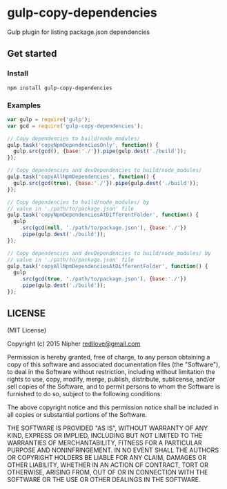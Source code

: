 # gulp-copy-dependencies

Gulp plugin for listing package.json dependencies

## Get started

### Install

```
npm install gulp-copy-dependencies
```

### Examples

```javascript
var gulp = require('gulp');
var gcd = require('gulp-copy-dependencies');

// Copy dependencies to build/node_modules/
gulp.task('copyNpmDependenciesOnly', function() {
  gulp.src(gcd(), {base:'./'}).pipe(gulp.dest('./build'));
});

// Copy dependencies and devDependencies to build/node_modules/
gulp.task('copyAllNpmDependencies', function() {
  gulp.src(gcd(true), {base:'./'}).pipe(gulp.dest('./build'));
});

// Copy dependencies to build/node_modules/ by
// value in './path/to/package.json' file
gulp.task('copyNpmDependenciesAtDifferentFolder', function() {
  gulp
    .src(gcd(null, './path/to/package.json'), {base:'./'})
    .pipe(gulp.dest('./build'));
});

// Copy dependencies and devDependencies to build/node_modules/ by
// value in './path/to/package.json' file
gulp.task('copyAllNpmDependenciesAtDifferentFolder', function() {
  gulp
    .src(gcd(true, './path/to/package.json'), {base:'./'})
    .pipe(gulp.dest('./build'));
});

```
## LICENSE

(MIT License)

Copyright (c) 2015 Nipher <redilove@gmail.com>

Permission is hereby granted, free of charge, to any person obtaining
a copy of this software and associated documentation files (the
"Software"), to deal in the Software without restriction, including
without limitation the rights to use, copy, modify, merge, publish,
distribute, sublicense, and/or sell copies of the Software, and to
permit persons to whom the Software is furnished to do so, subject to
the following conditions:

The above copyright notice and this permission notice shall be
included in all copies or substantial portions of the Software.

THE SOFTWARE IS PROVIDED "AS IS", WITHOUT WARRANTY OF ANY KIND,
EXPRESS OR IMPLIED, INCLUDING BUT NOT LIMITED TO THE WARRANTIES OF
MERCHANTABILITY, FITNESS FOR A PARTICULAR PURPOSE AND
NONINFRINGEMENT. IN NO EVENT SHALL THE AUTHORS OR COPYRIGHT HOLDERS BE
LIABLE FOR ANY CLAIM, DAMAGES OR OTHER LIABILITY, WHETHER IN AN ACTION
OF CONTRACT, TORT OR OTHERWISE, ARISING FROM, OUT OF OR IN CONNECTION
WITH THE SOFTWARE OR THE USE OR OTHER DEALINGS IN THE SOFTWARE.
